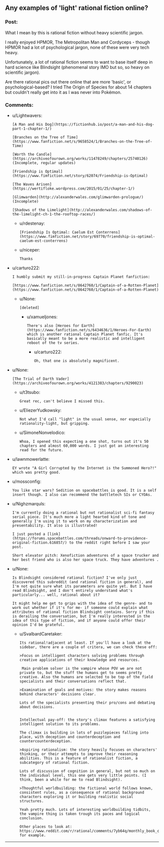 ## Any examples of 'light' rational fiction online?

### Post:

What I mean by this is rational fiction without heavy scientific jargon.

I really enjoyed HPMOR, The Metropolitan Man and Cordyceps - though HPMOR had a lot of psychological jargon, none of these were very tech heavy.

Unfortunately, a lot of rational fiction seems to want to base itself deep in hard science like Blindsight (phenomenal story IMO but so, so heavy on scientific jargon).

Are there rational pics out there online that are more 'basic', or psychological-based? I tried The Origin of Species for about 14 chapters but couldn't really get into it as I was never into Pokémon.

### Comments:

- u/Lightwavers:
  ```
  [A Man and His Dog](https://fictionhub.io/post/a-man-and-his-dog-part-1-chapter-1/)

  [Branches on the Tree of Time](https://www.fanfiction.net/s/9658524/1/Branches-on-the-Tree-of-Time)

  [Worth the Candle](https://archiveofourown.org/works/11478249/chapters/25740126) (Incomplete, regular updates)

  [Friendship is Optimal](https://www.fimfiction.net/story/62074/Friendship-is-Optimal)

  [The Waves Arisen](https://wertifloke.wordpress.com/2015/01/25/chapter-1/)

  [Glimwarden](http://alexanderwales.com/glimwarden-prologue/) (Incomplete)

  [Shadows of the Limelight](http://alexanderwales.com/shadows-of-the-limelight-ch-1-the-rooftop-races/)
  ```

  - u/rdestenay:
    ```
    [Friendship Is Optimal: Caelum Est Conterrens](https://www.fimfiction.net/story/69770/friendship-is-optimal-caelum-est-conterrens)
    ```

  - u/niceper:
    ```
    Thanks
    ```

- u/carturo222:
  ```
  I humbly submit my still-in-progress Captain Planet fanfiction:

  [https://www.fanfiction.net/s/8642760/1/Captain-of-a-Rotten-Planet](https://www.fanfiction.net/s/8642760/1/Captain-of-a-Rotten-Planet)
  ```

  - u/None:
    ```
    [deleted]
    ```

    - u/xamueljones:
      ```
      There's also [Heroes for Earth](https://www.fanfiction.net/s/6434636/1/Heroes-For-Earth) which is another rational Captain Planet fanfic. It's basically meant to be a more realistic and intelligent reboot of the tv series.
      ```

      - u/carturo222:
        ```
        Oh, that one is absolutely magnificent.
        ```

- u/None:
  ```
  [The Trial of Darth Vader](https://archiveofourown.org/works/4121383/chapters/9290023)
  ```

  - u/t3tsubo:
    ```
    Great rec, can't believe I missed this.
    ```

  - u/EliezerYudkowsky:
    ```
    Not what I'd call "light" in the usual sense, nor especially rationality-light, but gripping.
    ```

  - u/SimoneNonvelodico:
    ```
    Whoa, I opened this expecting a one shot, turns out it's 50 chapters and almost 60,000 words. I just got an interesting read for the future.
    ```

- u/lawnmowerlatte:
  ```
  EY wrote "A Girl Corrupted by the Internet is the Summoned Hero?!" which was pretty good.
  ```

- u/mossconfig:
  ```
  You like star wars? Sedition on spacebattles is good. It is a self insert though. I also can recommend the battletech SIs or CYOAs.
  ```

- u/Nighzmarquls:
  ```
  I'm currently doing a rational but not rationalist sci-fi fantasy serial piece. It's much more a light hearted kind of tone and generally I'm using it to work on my characterization and presentability. It also is illustrated!

  I just posted a [link](https://forums.spacebattles.com/threads/onward-to-providence-original-fiction.616857/) to the reddit right before I saw your post.

  Short elevator pitch: Xenofiction adventures of a space trucker and her best friend who is also her space truck. They have adventures .
  ```

- u/None:
  ```
  Is Blindsight considered rational fiction? I've only just discovered this subreddit (and rational fiction in general), and I'm not quite sure what its parameters are quite yet. But I have read Blindsight, and I don't entirely understand what's particularly... well, rational about it?

  It might help me get to grips with the idea of the genre- and to work out whether if it's for me- if someone could explain what attributes of rational fiction Blindsight contains. Sorry if this is derailing the conversation, but I'm really interested in the idea of this type of fiction, and if anyone could offer their opinion I'd be grateful.
  ```

  - u/SvalbardCaretaker:
    ```
    Its rational!adjacent at least. If you'll have a look at the sidebar, there are a couple of critera, we can check these off: 

    >Focus on intelligent characters solving problems through creative applications of their knowledge and resources.

     Main problem solver is the vampire whose POV we are not private to, but the stuff the humans get to seems pretty creative. Also the humans are selected to be top of the field specialists and their conversations reflect that. 

    >Examination of goals and motives: the story makes reasons behind characters' decisions clear.

    Lots of the specialists presenting their pro/cons and debating about decisions. 


    Intellectual pay-off: the story's climax features a satisfying intelligent solution to its problems.

    The climax is building in lots of puzzlepieces falling into place, with deception and counterdeception and countercounterdeception. 

    >Aspiring rationalism: the story heavily focuses on characters' thinking, or their attempts to improve their reasoning abilities. This is a feature of rationalist fiction, a subcategory of rational fiction.

    Lots of discussion of cognition in general, but not so much on the individual level, this one gets very little points. (I think, been a while for me to read Blindsight). 

    >Thoughtful worldbuilding: the fictional world follows known, consistent rules, as a consequence of rational background characters exploring it or building realistic social structures.

    Yeah pretty much. Lots of interesting worldbuilding tidbits, the vampire thing is taken trough its paces and logical conclusion. 

    Other places to look at: https://www.reddit.com/r/rational/comments/7yb64q/monthly_book_club_february_2017_book_discussion/ for example.
    ```

---

